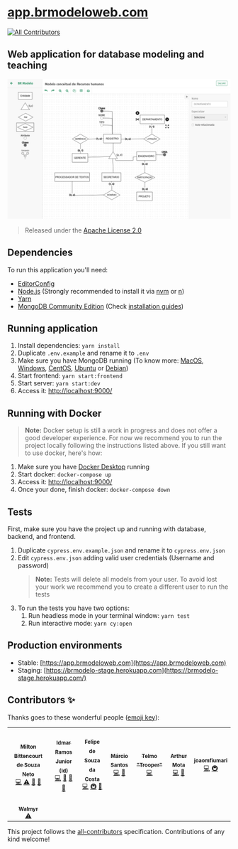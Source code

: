 # [app.brmodeloweb.com](https://app.brmodeloweb.com)
<!-- ALL-CONTRIBUTORS-BADGE:START - Do not remove or modify this section -->
[![All Contributors](https://img.shields.io/badge/all_contributors-8-orange.svg?style=flat-square)](#contributors-)
<!-- ALL-CONTRIBUTORS-BADGE:END -->

## Web application for database modeling and teaching

![Hero shot](https://raw.githubusercontent.com/brmodeloweb/brmodelo-site/master/img/hero-shot.png)
> Released under the [Apache License 2.0](https://choosealicense.com/licenses/apache-2.0/)

## Dependencies

To run this application you'll need:

- [EditorConfig](https://editorconfig.org/)
- [Node.js](https://nodejs.org/) (Strongly recommended to install it via [nvm](https://github.com/nvm-sh/nvm#readme) or [n](https://github.com/tj/n#readme))
- [Yarn](https://yarnpkg.com/)
- [MongoDB Community Edition](https://www.mongodb.com/) (Check [installation guides](https://docs.mongodb.com/manual/installation/))

## Running application

1. Install dependencies: `yarn install`
1. Duplicate `.env.example` and rename it to `.env`
1. Make sure you have MongoDB running (To know more: [MacOS](https://docs.mongodb.com/manual/tutorial/install-mongodb-on-os-x/#run-mongodb-community-edition), [Windows](https://docs.mongodb.com/manual/tutorial/install-mongodb-on-windows/#run-mongodb-community-edition-as-a-windows-service), [CentOS](https://docs.mongodb.com/manual/tutorial/install-mongodb-on-red-hat/#run-mongodb-community-edition), [Ubuntu](https://docs.mongodb.com/manual/tutorial/install-mongodb-on-ubuntu/#run-mongodb-community-edition) or [Debian](https://docs.mongodb.com/manual/tutorial/install-mongodb-on-debian/#run-mongodb-community-edition)) 
1. Start frontend: `yarn start:frontend`
1. Start server: `yarn start:dev`
1. Access it: [http://localhost:9000/](http://localhost:9000/)

## Running with Docker

> **Note:** Docker setup is still a work in progress and does not offer a good developer experience. For now we recommend you to run the project locally following the instructions listed above. If you still want to use docker, here's how:

1. Make sure you have [Docker Desktop](https://www.docker.com/get-started) running 
1. Start docker: `docker-compose up`
1. Access it: [http://localhost:9000/](http://localhost:9000/)
1. Once your done, finish docker: `docker-compose down`

## Tests

First, make sure you have the project up and running with database, backend, and frontend.

1. Duplicate `cypress.env.example.json` and rename it to `cypress.env.json`
1. Edit `cypress.env.json` adding valid user credentials (Username and password)  
	> **Note:** Tests will delete all models from your user. To avoid lost your work we recommend you to create a different user to run the tests
1. To run the tests you have two options:
	1. Run headless mode in your terminal window: `yarn test`
	1. Run interactive mode: `yarn cy:open`

## Production environments

- Stable: [https://app.brmodeloweb.com](https://app.brmodeloweb.com)
- Staging: [https://brmodelo-stage.herokuapp.com](https://brmodelo-stage.herokuapp.com/)

## Contributors ✨

Thanks goes to these wonderful people ([emoji key](https://allcontributors.org/docs/en/emoji-key)):

<!-- ALL-CONTRIBUTORS-LIST:START - Do not remove or modify this section -->
<!-- prettier-ignore-start -->
<!-- markdownlint-disable -->
<table>
  <tr>
    <td align="center"><a href="https://github.com/miltonbsn"><img src="https://avatars2.githubusercontent.com/u/881231?v=4?s=100" width="100px;" alt=""/><br /><sub><b>Milton Bittencourt de Souza Neto</b></sub></a><br /><a href="https://github.com/brmodeloweb/brmodelo-app/commits?author=miltonbsn" title="Code">💻</a> <a href="https://github.com/brmodeloweb/brmodelo-app/commits?author=miltonbsn" title="Tests">⚠️</a> <a href="https://github.com/brmodeloweb/brmodelo-app/issues?q=author%3Amiltonbsn" title="Bug reports">🐛</a> <a href="#maintenance-miltonbsn" title="Maintenance">🚧</a></td>
    <td align="center"><a href="http://id.etc.br"><img src="https://avatars3.githubusercontent.com/u/301545?v=4?s=100" width="100px;" alt=""/><br /><sub><b>Idmar Ramos Junior (Id)</b></sub></a><br /><a href="https://github.com/brmodeloweb/brmodelo-app/commits?author=idmarjr" title="Code">💻</a> <a href="#design-idmarjr" title="Design">🎨</a> <a href="#projectManagement-idmarjr" title="Project Management">📆</a> <a href="#maintenance-idmarjr" title="Maintenance">🚧</a></td>
    <td align="center"><a href="https://about.me/feekosta"><img src="https://avatars3.githubusercontent.com/u/13004903?v=4?s=100" width="100px;" alt=""/><br /><sub><b>Felipe de Souza da Costa</b></sub></a><br /><a href="https://github.com/brmodeloweb/brmodelo-app/commits?author=feekosta" title="Code">💻</a> <a href="#infra-feekosta" title="Infrastructure (Hosting, Build-Tools, etc)">🚇</a> <a href="https://github.com/brmodeloweb/brmodelo-app/pulls?q=is%3Apr+reviewed-by%3Afeekosta" title="Reviewed Pull Requests">👀</a></td>
    <td align="center"><a href="https://github.com/oicramps"><img src="https://avatars.githubusercontent.com/u/7519115?v=4?s=100" width="100px;" alt=""/><br /><sub><b>Márcio Santos</b></sub></a><br /><a href="https://github.com/brmodeloweb/brmodelo-app/commits?author=oicramps" title="Code">💻</a> <a href="https://github.com/brmodeloweb/brmodelo-app/pulls?q=is%3Apr+reviewed-by%3Aoicramps" title="Reviewed Pull Requests">👀</a></td>
    <td align="center"><a href="https://www.linkedin.com/in/telmo-trooper/"><img src="https://avatars.githubusercontent.com/u/9438853?v=4?s=100" width="100px;" alt=""/><br /><sub><b>Telmo "Trooper"</b></sub></a><br /><a href="https://github.com/brmodeloweb/brmodelo-app/commits?author=telmotrooper" title="Code">💻</a></td>
    <td align="center"><a href="https://www.linkedin.com/in/arthurmota/"><img src="https://avatars.githubusercontent.com/u/25749372?v=4?s=100" width="100px;" alt=""/><br /><sub><b>Arthur Mota</b></sub></a><br /><a href="https://github.com/brmodeloweb/brmodelo-app/commits?author=ArthurMota9" title="Code">💻</a> <a href="https://github.com/brmodeloweb/brmodelo-app/pulls?q=is%3Apr+reviewed-by%3AArthurMota9" title="Reviewed Pull Requests">👀</a></td>
    <td align="center"><a href="https://github.com/joaomfiumari"><img src="https://avatars.githubusercontent.com/u/7141759?v=4?s=100" width="100px;" alt=""/><br /><sub><b>joaomfiumari</b></sub></a><br /><a href="https://github.com/brmodeloweb/brmodelo-app/commits?author=joaomfiumari" title="Code">💻</a> <a href="#infra-joaomfiumari" title="Infrastructure (Hosting, Build-Tools, etc)">🚇</a></td>
  </tr>
  <tr>
    <td align="center"><a href="https://walmyr.dev"><img src="https://avatars.githubusercontent.com/u/2768415?v=4?s=100" width="100px;" alt=""/><br /><sub><b>Walmyr</b></sub></a><br /><a href="https://github.com/brmodeloweb/brmodelo-app/commits?author=wlsf82" title="Tests">⚠️</a></td>
  </tr>
</table>

<!-- markdownlint-restore -->
<!-- prettier-ignore-end -->

<!-- ALL-CONTRIBUTORS-LIST:END -->

This project follows the [all-contributors](https://github.com/all-contributors/all-contributors) specification. Contributions of any kind welcome!
